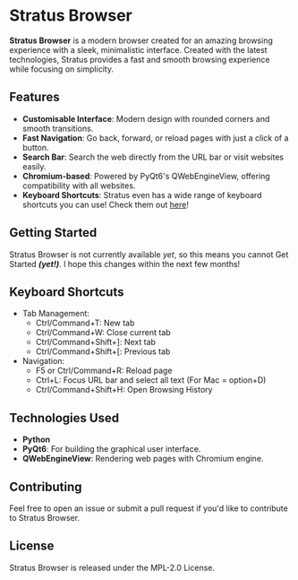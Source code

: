 # Stratus Browser

**Stratus Browser** is a modern browser created for an amazing browsing experience with a sleek, minimalistic interface. Created with the latest technologies, Stratus provides a fast and smooth browsing experience while focusing on simplicity.

## Features
- **Customisable Interface**: Modern design with rounded corners and smooth transitions.
- **Fast Navigation**: Go back, forward, or reload pages with just a click of a button.
- **Search Bar**: Search the web directly from the URL bar or visit websites easily.
- **Chromium-based**: Powered by PyQt6's QWebEngineView, offering compatibility with all websites.
- **Keyboard Shortcuts**: Stratus even has a wide range of keyboard shortcuts you can use! Check them out [here](#keyboard-shortcuts)!

## Getting Started
Stratus Browser is not currently available *yet*, so this means you cannot Get Started ***(yet!)***. I hope this changes within the next few months!

## Keyboard Shortcuts
- Tab Management:
    - Ctrl/Command+T: New tab
    - Ctrl/Command+W: Close current tab
    - Ctrl/Command+Shift+]: Next tab
    - Ctrl/Command+Shift+[: Previous tab
- Navigation:
    - F5 or Ctrl/Command+R: Reload page
    - Ctrl+L: Focus URL bar and select all text (For Mac = option+D)
    - Ctrl/Command+Shift+H: Open Browsing History

## Technologies Used
- **Python**
- **PyQt6**: For building the graphical user interface.
- **QWebEngineView**: Rendering web pages with Chromium engine.

## Contributing
Feel free to open an issue or submit a pull request if you'd like to contribute to Stratus Browser.

## License
Stratus Browser is released under the MPL-2.0 License.